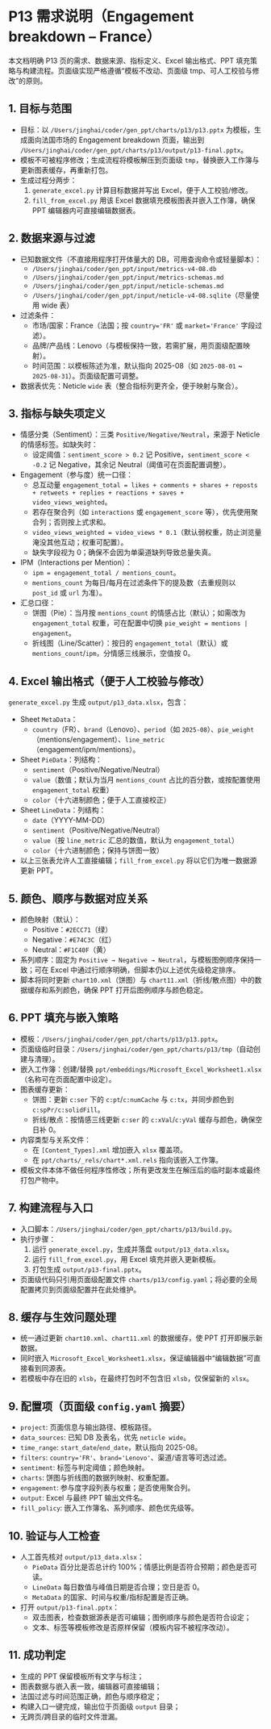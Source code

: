 # P13 需求说明（Engagement breakdown – France）

本文档明确 P13 页的需求、数据来源、指标定义、Excel 输出格式、PPT 填充策略与构建流程。页面级实现严格遵循“模板不改动、页面级 tmp、可人工校验与修改”的原则。

## 1. 目标与范围
- 目标：以 `/Users/jinghai/coder/gen_ppt/charts/p13/p13.pptx` 为模板，生成面向法国市场的 Engagement breakdown 页面，输出到 `/Users/jinghai/coder/gen_ppt/charts/p13/output/p13-final.pptx`。
- 模板不可被程序修改；生成流程将模板解压到页面级 `tmp`，替换嵌入工作簿与更新图表缓存，再重新打包。
- 生成过程分两步：
  1) `generate_excel.py` 计算目标数据并写出 Excel，便于人工校验/修改。
  2) `fill_from_excel.py` 用该 Excel 数据填充模板图表并嵌入工作簿，确保 PPT 编辑器内可直接编辑数据表。

## 2. 数据来源与过滤
- 已知数据文件（不直接用程序打开体量大的 DB，可用查询命令或轻量脚本）：
  - `/Users/jinghai/coder/gen_ppt/input/metrics-v4-08.db`
  - `/Users/jinghai/coder/gen_ppt/input/metrics-schemas.md`
  - `/Users/jinghai/coder/gen_ppt/input/neticle-schemas.md`
  - `/Users/jinghai/coder/gen_ppt/input/neticle-v4-08.sqlite`（尽量使用 wide 表）
- 过滤条件：
  - 市场/国家：France（法国；按 `country='FR'` 或 `market='France'` 字段过滤）。
  - 品牌/产品线：Lenovo（与模板保持一致，若需扩展，用页面级配置映射）。
  - 时间范围：以模板陈述为准，默认指向 2025-08（如 `2025-08-01` ~ `2025-08-31`）。页面级配置可调整。
- 数据表优先：Neticle `wide` 表（整合指标列更齐全，便于映射与聚合）。

## 3. 指标与缺失项定义
- 情感分类（Sentiment）：三类 `Positive/Negative/Neutral`，来源于 Neticle 的情感标签。如缺失时：
  - 设定阈值：`sentiment_score > 0.2` 记 Positive，`sentiment_score < -0.2` 记 Negative，其余记 Neutral（阈值可在页面配置调整）。
- Engagement（参与度）统一口径：
  - 总互动量 `engagement_total = likes + comments + shares + reposts + retweets + replies + reactions + saves + video_views_weighted`。
  - 若存在聚合列（如 `interactions` 或 `engagement_score` 等），优先使用聚合列；否则按上式求和。
  - `video_views_weighted = video_views * 0.1`（默认弱权重，防止浏览量淹没其他互动；权重可配置）。
  - 缺失字段视为 0；确保不会因为单渠道缺列导致总量失真。
- IPM（Interactions per Mention）：
  - `ipm = engagement_total / mentions_count`。
  - `mentions_count` 为每日/每月在过滤条件下的提及数（去重规则以 `post_id` 或 `url` 为准）。
- 汇总口径：
  - 饼图（Pie）：当月按 `mentions_count` 的情感占比（默认）；如需改为 `engagement_total` 权重，可在配置中切换 `pie_weight = mentions | engagement`。
  - 折线图（Line/Scatter）：按日的 `engagement_total`（默认）或 `mentions_count`/`ipm`，分情感三线展示，空值按 0。

## 4. Excel 输出格式（便于人工校验与修改）
`generate_excel.py` 生成 `output/p13_data.xlsx`，包含：
- Sheet `MetaData`：
  - `country`（FR）、`brand`（Lenovo）、`period`（如 `2025-08`）、`pie_weight`（mentions/engagement）、`line_metric`（engagement/ipm/mentions）。
- Sheet `PieData`：列结构：
  - `sentiment`（Positive/Negative/Neutral）
  - `value`（数值；默认为当月 `mentions_count` 占比的百分数，或按配置使用 `engagement_total` 权重）
  - `color`（十六进制颜色；便于人工直接校正）
- Sheet `LineData`：列结构：
  - `date`（YYYY-MM-DD）
  - `sentiment`（Positive/Negative/Neutral）
  - `value`（按 `line_metric` 汇总的数值，默认为 `engagement_total`）
  - `color`（十六进制颜色；保持与饼图一致）
- 以上三张表允许人工直接编辑；`fill_from_excel.py` 将以它们为唯一数据源更新 PPT。

## 5. 颜色、顺序与数据对应关系
- 颜色映射（默认）：
  - Positive：`#2ECC71`（绿）
  - Negative：`#E74C3C`（红）
  - Neutral：`#F1C40F`（黄）
- 系列顺序：固定为 `Positive → Negative → Neutral`，与模板图例顺序保持一致；可在 Excel 中通过行顺序明确，但脚本仍以上述优先级稳定排序。
- 脚本将同时更新 `chart10.xml`（饼图）与 `chart11.xml`（折线/散点图）中的数据缓存和系列颜色，确保 PPT 打开后图例顺序与颜色稳定。

## 6. PPT 填充与嵌入策略
- 模板：`/Users/jinghai/coder/gen_ppt/charts/p13/p13.pptx`。
- 页面级临时目录：`/Users/jinghai/coder/gen_ppt/charts/p13/tmp`（自动创建与清理）。
- 嵌入工作簿：创建/替换 `ppt/embeddings/Microsoft_Excel_Worksheet1.xlsx`（名称可在页面配置中设定）。
- 图表缓存更新：
  - 饼图：更新 `c:ser` 下的 `c:pt`/`c:numCache` 与 `c:tx`，并同步颜色到 `c:spPr/c:solidFill`。
  - 折线/散点：按情感三线更新 `c:ser` 的 `c:xVal`/`c:yVal` 缓存与颜色，确保空日补 0。
- 内容类型与关系文件：
  - 在 `[Content_Types].xml` 增加嵌入 `xlsx` 覆盖项。
  - 在 `ppt/charts/_rels/chart*.xml.rels` 指向该嵌入工作簿。
- 模板文件本体不做任何程序性修改；所有更改发生在解压后的临时副本或最终打包产物中。

## 7. 构建流程与入口
- 入口脚本：`/Users/jinghai/coder/gen_ppt/charts/p13/build.py`。
- 执行步骤：
  1) 运行 `generate_excel.py`，生成并落盘 `output/p13_data.xlsx`。
  2) 运行 `fill_from_excel.py`，用 Excel 填充并嵌入更新模板。
  3) 打包生成 `output/p13-final.pptx`。
- 页面级代码只引用页面级配置文件 `charts/p13/config.yaml`；将必要的全局配置拷贝到页面级配置并在此处维护。

## 8. 缓存与生效问题处理
- 统一通过更新 `chart10.xml`、`chart11.xml` 的数据缓存，使 PPT 打开即展示新数据。
- 同时嵌入 `Microsoft_Excel_Worksheet1.xlsx`，保证编辑器中“编辑数据”可直接看到同源表。
- 若模板中存在旧的 `xlsb`，在最终打包时不包含旧 `xlsb`，仅保留新的 `xlsx`。

## 9. 配置项（页面级 `config.yaml` 摘要）
- `project`: 页面信息与输出路径、模板路径。
- `data_sources`: 已知 DB 及表名，优先 `neticle wide`。
- `time_range`: `start_date`/`end_date`，默认指向 2025-08。
- `filters`: `country='FR'`、`brand='Lenovo'`、渠道/语言等可选过滤。
- `sentiment`: 标签与判定阈值；颜色映射。
- `charts`: 饼图与折线图的数据列映射、权重配置。
- `engagement`: 参与度字段列表与权重；是否使用聚合列。
- `output`: Excel 与最终 PPT 输出文件名。
- `fill_policy`: 嵌入工作簿名、系列顺序、颜色优先级等。

## 10. 验证与人工检查
- 人工首先核对 `output/p13_data.xlsx`：
  - `PieData` 百分比是否总计约 100%；情感比例是否符合预期；颜色是否可读。
  - `LineData` 每日数值与峰值日期是否合理；空日是否 0。
  - `MetaData` 的国家、时间与权重/指标配置是否正确。
- 打开 `output/p13-final.pptx`：
  - 双击图表，检查数据源表是否可编辑；图例顺序与颜色是否符合设定；
  - 文本、标签等模板修改是否原样保留（模板内容不被程序改动）。

## 11. 成功判定
- 生成的 PPT 保留模板所有文字与标注；
- 图表数据与嵌入表一致，编辑器可直接编辑；
- 法国过滤与时间范围正确，颜色与顺序稳定；
- 构建入口一键完成，输出位于页面级 `output` 目录；
- 无跨页/跨目录的临时文件泄漏。